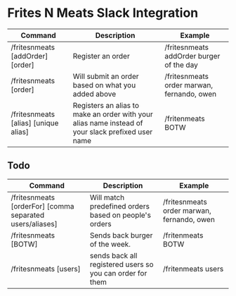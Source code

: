 # Frites N Meats Slack Integration

| Command                                                    | Description                                                                                        | Example                                        
|------------------------------------------------------------|----------------------------------------------------------------------------------------------------|------------------------------------------------
| /fritesnmeats [addOrder] [order]                           | Register an order                                                                                  | /fritesnmeats addOrder burger of the day
| /fritesnmeats [order]                                      | Will submit an order based on what you added above                                                 | /fritesnmeats order marwan, fernando, owen     
| /fritesnmeats [alias] [unique alias]                       | Registers an alias to make an order with your alias name instead of your slack prefixed user name  | /fritenmeats BOTW                               

## Todo

| Command                                                    | Description                                                                                | Example                                        
|------------------------------------------------------------|--------------------------------------------------------------------------------------------|------------------------------------------------
| /fritesnmeats [orderFor] [comma separated users/aliases]   | Will match predefined orders based on people's orders                                      | /fritesnmeats order marwan, fernando, owen     
| /fritesnmeats [BOTW]                                       | Sends back burger of the week.                                                             | /fritenmeats BOTW                               
| /fritesnmeats [users]                                      | sends back all registered users so you can order for them                                  | /fritenmeats users                               
